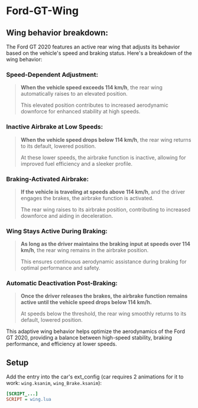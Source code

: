 # Ford-GT-Wing

## Wing behavior breakdown:
The Ford GT 2020 features an active rear wing that adjusts its behavior based on the vehicle's speed and braking status. Here's a breakdown of the wing behavior:

### Speed-Dependent Adjustment:

> **When the vehicle speed exceeds 114 km/h**, the rear wing automatically raises to an elevated position.
> 
> This elevated position contributes to increased aerodynamic downforce for enhanced stability at high speeds.


### Inactive Airbrake at Low Speeds:

> **When the vehicle speed drops below 114 km/h**, the rear wing returns to its default, lowered position.
> 
> At these lower speeds, the airbrake function is inactive, allowing for improved fuel efficiency and a sleeker profile.


### Braking-Activated Airbrake:

> **If the vehicle is traveling at speeds above 114 km/h**, and the driver engages the brakes, the airbrake function is activated.
> 
> The rear wing raises to its airbrake position, contributing to increased downforce and aiding in deceleration.


### Wing Stays Active During Braking:

> **As long as the driver maintains the braking input at speeds over 114 km/h**, the rear wing remains in the airbrake position.
> 
> This ensures continuous aerodynamic assistance during braking for optimal performance and safety.


### Automatic Deactivation Post-Braking:

> **Once the driver releases the brakes, the airbrake function remains active until the vehicle speed drops below 114 km/h.**
> 
> At speeds below the threshold, the rear wing smoothly returns to its default, lowered position.

This adaptive wing behavior helps optimize the aerodynamics of the Ford GT 2020, providing a balance between high-speed stability, braking performance, and efficiency at lower speeds.


## Setup

Add the entry into the car's ext_config (car requires 2 animations for it to work: `wing.ksanim`, `wing_Brake.ksanim`):

```ini
[SCRIPT_...]
SCRIPT = wing.lua
```
